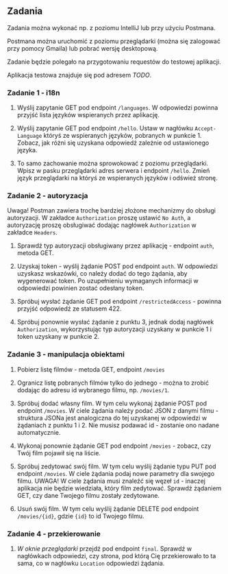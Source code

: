 ## Zadania

Zadania można wykonać np. z poziomu IntelliJ lub przy użyciu Postmana.

Postmana można uruchomić z poziomu przeglądarki (można się zalogować przy pomocy Gmaila) lub pobrać wersję desktopową.

Zadanie będzie polegało na przygotowaniu requestów do testowej aplikacji.

Aplikacja testowa znajduje się pod adresem *TODO*.

### Zadanie 1 - i18n

1. Wyślij zapytanie GET pod endpoint `/languages`. W odpowiedzi powinna przyjść lista języków wspieranych przez aplikację.

2. Wyślij zapytanie GET pod endpoint `/hello`. Ustaw w nagłówku `Accept-Language` któryś ze wspieranych języków, pobranych w punkcie 1. Zobacz, jak różni się uzyskana odpowiedź zależnie od ustawionego języka.

3. To samo zachowanie można sprowokować z poziomu przeglądarki. Wpisz w pasku przeglądarki adres serwera i endpoint `/hello`. Zmień język przeglądarki na któryś ze wspieranych języków i odśwież stronę.

### Zadanie 2 - autoryzacja

Uwaga! Postman zawiera trochę bardziej złożone mechanizmy do obsługi autoryzacji. W zakładce `Authorization` proszę ustawić `No Auth`, a autoryzację proszę obsługiwać dodając nagłówek `Authorization` w zakładce `Headers`.

1. Sprawdź typ autoryzacji obsługiwany przez aplikację - endpoint `auth`, metoda GET.

2. Uzyskaj token - wyślij żądanie POST pod endpoint `auth`. W odpowiedzi uzyskasz wskazówki, co należy dodać do tego żądania, aby wygenerować token. Po uzupełnieniu wymaganych informacji w odpowiedzi powinien zostać odesłany token.

3. Spróbuj wysłać żądanie GET pod endpoint `/restrictedAccess` - powinna przyjść odpowiedź ze statusem 422.

4. Spróbuj ponownie wysłać żądanie z punktu 3, jednak dodaj nagłówek `Authorization`, wykorzystując typ autoryzacji uzyskany w punkcie 1 i token uzyskany w punkcie 2.

### Zadanie 3 - manipulacja obiektami

1. Pobierz listę filmów - metoda GET, endpoint `/movies`

2. Ogranicz listę pobranych filmów tylko do jednego - można to zrobić dodając do adresu id wybranego filmu, np. `/movies/1`.

3. Spróbuj dodać własny film. W tym celu wykonaj żądanie POST pod endpoint `/movies`. W ciele żądania należy podać JSON z danymi filmu - struktura JSONa jest analogiczna do tej uzyskanej w odpowiedzi w żądaniach z punktu 1 i 2. Nie musisz podawać id - zostanie ono nadane automatycznie.

4. Wykonaj ponownie żądanie GET pod endpoint `/movies` - zobacz, czy Twój film pojawił się na liście.

5. Spróbuj zedytować swój film. W tym celu wyślij żądanie typu PUT pod endpoint `/movies`. W ciele żądania podaj nowe parametry dla swojego filmu. UWAGA! W ciele żądania musi znaleźć się węzeł `id` - inaczej aplikacja nie będzie wiedziała, który film zedytować. Sprawdź żądaniem GET, czy dane Twojego filmu zostały zedytowane.

6. Usuń swój film. W tym celu wyślij żądanie DELETE pod endpoint `/movies/{id}`, gdzie `{id}` to id Twojego filmu.

### Zadanie 4 - przekierowanie

1. *W oknie przeglądarki* przejdź pod endpoint `final`. Sprawdź w nagłówkach odpowiedzi, czy strona, pod którą Cię przekierowało to ta sama, co w nagłówku `Location` odpowiedzi żądania.